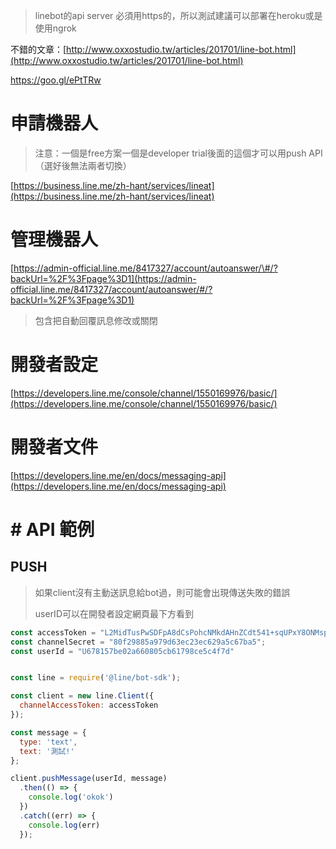 > linebot的api server 必須用https的，所以測試建議可以部署在heroku或是使用ngrok

不錯的文章：[http://www.oxxostudio.tw/articles/201701/line-bot.html](http://www.oxxostudio.tw/articles/201701/line-bot.html)

https://goo.gl/ePtTRw

# 申請機器人

> 注意：一個是free方案一個是developer trial後面的這個才可以用push API （選好後無法兩者切換）

[https://business.line.me/zh-hant/services/lineat](https://business.line.me/zh-hant/services/lineat)

# 管理機器人

[https://admin-official.line.me/8417327/account/autoanswer/\#/?backUrl=%2F%3Fpage%3D1](https://admin-official.line.me/8417327/account/autoanswer/#/?backUrl=%2F%3Fpage%3D1)

> 包含把自動回覆訊息修改或關閉

# 開發者設定

[https://developers.line.me/console/channel/1550169976/basic/](https://developers.line.me/console/channel/1550169976/basic/)

# 開發者文件

[https://developers.line.me/en/docs/messaging-api](https://developers.line.me/en/docs/messaging-api)

# \# API 範例

## PUSH

> 如果client沒有主動送訊息給bot過，則可能會出現傳送失敗的錯誤
>
> userID可以在開發者設定網頁最下方看到

```js
const accessToken = "L2MidTusPwSDFpA8dCsPohcNMkdAHnZCdt541+sqUPxY8ONMspuGqFv9Rrv6mTrBUjvTV+afZ4oOE/PKJjOiV4pfCYvjY1Bi47oOLCbFxEuW2Rk/9efdc05e0ciQirzCrfIyNZmJLrJeBSo/mQ+yLwdB04t89/1O/w1cDnyilFU=";
const channelSecret = "80f29885a979d63ec23ec629a5c67ba5";
const userId = "U678157be02a660805cb61798ce5c4f7d"


const line = require('@line/bot-sdk');

const client = new line.Client({
  channelAccessToken: accessToken
});

const message = {
  type: 'text',
  text: '測試!'
};

client.pushMessage(userId, message)
  .then(() => {
    console.log('okok')
  })
  .catch((err) => {
    console.log(err)
  });
```



